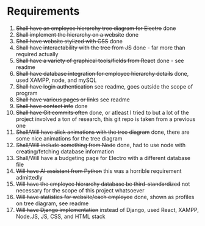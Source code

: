 # Requirements
1. ~~Shall have an employee hierarchy tree diagram for Electro~~ done
2. ~~Shall implement the hierarchy on a website~~ done
3. ~~Shall have website stylized with CSS~~ done
4. ~~Shall have interactability with the tree from JS~~ done - far more than required actually
5. ~~Shall have a variety of graphical tools/fields from React~~ done - see readme
6. ~~Shall have database integration for employee hierarchy details~~ done, used XAMPP, node, and mySQL
7. ~~Shall have login authentication~~ see readme, goes outside the scope of program
8. ~~Shall have various pages or links~~ see readme
9. ~~Shall have contact info~~ done
10. ~~Shall have Git commits often~~ done, or atleast I tried to but a lot of the project involved a ton of research, this git repo is taken from a previous one
11. ~~Shall/Will have slick animations with the tree diagram~~ done, there are some nice animations for the tree diagram
12. ~~Shall/Will include something from Node~~ done, had to use node with creating/fetching database information
13. Shall/Will have a budgeting page for Electro with a different database file
14. ~~Will have AI assistant from Python~~ this was a horrible requirement admittedly
15. ~~Will have the employee hierarchy database be third-standardized~~ not necessary for the scope of this project whatsoever
16. ~~Will have statistics for website/each employee~~ done, shown as profiles on tree diagram, see readme 
17. ~~Will have Django implementation~~ instead of Django, used React, XAMPP, Node.JS, JS, CSS, and HTML stack


